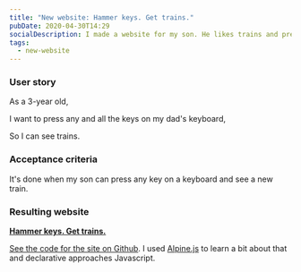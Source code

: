 ```yaml
---
title: "New website: Hammer keys. Get trains."
pubDate: 2020-04-30T14:29
socialDescription: I made a website for my son. He likes trains and pressing keys on my keyboard.
tags:
  - new-website
---
```


### User story

As a 3-year old,

I want to press any and all the keys on my dad's keyboard,

So I can see trains.

### Acceptance criteria

It's done when my son can press any key on a keyboard and see a new train.

### Resulting website

**[Hammer keys. Get trains.](https://hammer-keys-get-trains.netlify.app)**

[See the code for the site on Github](https://github.com/edjw/hammer-keys-get-trains). I used [Alpine.js](https://github.com/alpinejs/alpine/) to learn a bit about that and declarative approaches Javascript.
